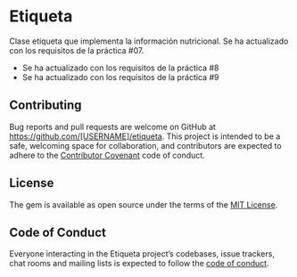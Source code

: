 # Etiqueta
Clase etiqueta que implementa la información nutricional. Se ha actualizado con los requisitos de la práctica #07.
* Se ha actualizado con los requisitos de la práctica #8
* Se ha actualizado con los requisitos de la práctica #9

## Contributing

Bug reports and pull requests are welcome on GitHub at https://github.com/[USERNAME]/etiqueta. This project is intended to be a safe, welcoming space for collaboration, and contributors are expected to adhere to the [Contributor Covenant](http://contributor-covenant.org) code of conduct.

## License

The gem is available as open source under the terms of the [MIT License](https://opensource.org/licenses/MIT).

## Code of Conduct

Everyone interacting in the Etiqueta project’s codebases, issue trackers, chat rooms and mailing lists is expected to follow the [code of conduct](https://github.com/[USERNAME]/etiqueta/blob/master/CODE_OF_CONDUCT.md).
